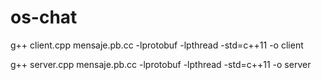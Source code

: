 # os-chat

g++ client.cpp mensaje.pb.cc -lprotobuf -lpthread -std=c++11 -o client

g++ server.cpp mensaje.pb.cc -lprotobuf -lpthread -std=c++11 -o server
